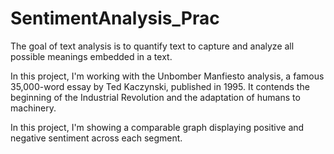 # SentimentAnalysis_Prac

The goal of text analysis is to quantify text to capture and analyze all possible meanings embedded in a text.

In this project, I'm working with the Unbomber Manfiesto analysis, a famous 35,000-word essay by Ted Kaczynski, published in 1995. 
It contends the beginning of the Industrial Revolution and the adaptation of humans to machinery.

In this project, I'm showing a comparable graph displaying positive and negative sentiment across each segment. 
